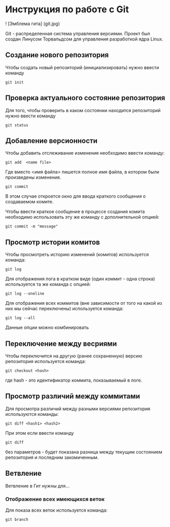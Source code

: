 # Инструкция по работе с Git 

! [Эмблема гита] (git.jpg)

Git - распределенная система управления версиями. Проект был создан Линусом Торвальдсом для управления разработкой ядра Linux.

## Создание нового репозитория 

Чтобы создать новый репозиторий (инициализировать) нужно ввести команду 

    git init    

## Проверка актуального состояние репозитория 

Для того, чтобы проверить в каком состоянии находится репозиторий нужно ввести команду 

    git status

## Добавление версионности 

Чтобы добавить отслеживание  изменения необходимо ввести команду: 

    git add  <name file>

Где вместо <имя файла> пишется полное имя файла, в котором были произведены изменения.

    git commit

В этом случае откроется окно для ввода краткого сообщения о создаваемом комите.

Чтобы ввести краткое сообщение в процессе создания комита необходимо использовать эту же команду с дополнительной опцией:

    git commit -m "message"

## Просмотр истории комитов 

Чтобы просмотреть историю изменений (комитов) используется команда: 

    git log

Для отображения лога в кратком виде (один коммит - одна строка) используется та же команда с опцией:

    git log --oneline

Для отображения всех коммитов (вне зависимости от того на какой из них мы сейчас переключены) используется команда:

    git log --all

Данные опции можно комбинировать 

## Переключение между весриями 

Чтобы переключится на другую (ранее сохраненную) версию репозитория используется команда:

    git checkout <hash>

где hash - это идентификатор коммита, показываемый в логе.

## Просмотр различий между коммитами 

Для просмотра различий между разными версиями репозитория используются команды: 

    git diff <hash1> <hash2>

При этом если ввести команду 

    git diff 

без параметров - будет показана разница между текущим состоянием репозитория и последним закомиченным.

## Ветвление 

Ветвление в Гит нужны для...

### Отображение всех имеющихся веток 

Для показа всех веток используется команда:

    git branch
    